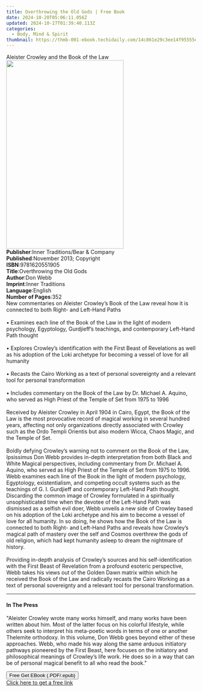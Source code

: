 ```yaml
---
title: Overthrowing the Old Gods | Free Book
date: 2024-10-20T05:06:11.056Z
updated: 2024-10-27T01:39:40.113Z
categories:
  - Body, Mind & Spirit
thumbnail: https://thmb-001-ebook.techidaily.com/14c861e29c3ee14f95555ed167387ffa0aced0eb95514dd0d94c7b51a0fd8642.jpg
---
```

<main id="book-container">
  <div class="flex flex-col">
    <div class="book-brief flex-1 py-6 px-4 sm:p-6 md:py-10 md:px-8">
      <!-- brief-->
      <div class="book-brief-main">
        Aleister Crowley and the Book of the Law
      </div>
    </div>
    <div
      class="book-meta-info flex-1 grid gap-4 col-start-1 col-end-3 row-start-1 sm:mb-6 sm:grid-cols-4 lg:gap-6 lg:col-start-2 lg:row-end-6 lg:row-span-6 lg:mb-0"
    >
      <div
        class="book-meta-info-left place-content-center mt-4 p-4 text-sm leading-6 col-start-2 col-span-2 dark:text-slate-400"
      >
        <img
          class="w-full h-500 object-cover rounded-lg sm:h-255 sm:col-span-2 lg:col-span-full"
          src="https://img-001-ebook.techidaily.com/287f236fda95e362b67066bd948f62d3f64662d3d696ebde5790b6214aaaba83.jpg"
          alt=""
          width="312"
          height="500"
        />
      </div>
      <div
        class="book-meta-info-right mt-2 col-start-1 row-start-2 col-span-3 self-center"
      >
        <!-- meta data  -->
        <div class="flex flex-col px-4 md:px-8">
          <div class="flex-1">
            <strong>Publisher</strong>:<span class="px-2"
              >Inner Traditions/Bear &amp; Company</span
            >
          </div>
          <div class="flex-1">
            <strong>Published</strong>:<span class="px-2"
              >November 2013; Copyright</span
            >
          </div>
          <div class="flex-1">
            <strong>ISBN</strong>:<span class="px-2">9781620551905</span>
          </div>
          <div class="flex-1">
            <strong>Title</strong>:<span class="px-2"
              >Overthrowing the Old Gods</span
            >
          </div>
          <div class="flex-1">
            <strong>Author</strong>:<span class="px-2">Don Webb</span>
          </div>
          <div class="flex-1">
            <strong>Imprint</strong>:<span class="px-2">Inner Traditions</span>
          </div>
          <div class="flex-1">
            <strong>Language</strong>:<span class="px-2">English</span>
          </div>
          <div class="flex-1">
            <strong>Number of Pages</strong>:<span class="px-2">352</span>
          </div>
        </div>
      </div>
    </div>
    <div class="book-description flex-1 py-6 px-4 sm:p-6 md:py-10 md:px-8">
      <div class="book-description-main">
        <div accordion-content="" id="description">
          New commentaries on Aleister Crowley’s Book of the Law reveal how it
          is connected to both Right- and Left-Hand Paths <br />
          <br />• Examines each line of the Book of the Law in the light of
          modern psychology, Egyptology, Gurdjieff’s teachings, and contemporary
          Left-Hand Path thought <br />
          <br />• Explores Crowley’s identification with the First Beast of
          Revelations as well as his adoption of the Loki archetype for becoming
          a vessel of love for all humanity <br />
          <br />• Recasts the Cairo Working as a text of personal sovereignty
          and a relevant tool for personal transformation <br />
          <br />• Includes commentary on the Book of the Law by Dr. Michael A.
          Aquino, who served as High Priest of the Temple of Set from 1975 to
          1996 <br />
          <br />Received by Aleister Crowley in April 1904 in Cairo, Egypt, the
          Book of the Law is the most provocative record of magical working in
          several hundred years, affecting not only organizations directly
          associated with Crowley such as the Ordo Templi Orientis but also
          modern Wicca, Chaos Magic, and the Temple of Set. <br />
          <br />Boldly defying Crowley’s warning not to comment on the Book of
          the Law, Ipsissimus Don Webb provides in-depth interpretation from
          both Black and White Magical perspectives, including commentary from
          Dr. Michael A. Aquino, who served as High Priest of the Temple of Set
          from 1975 to 1996. Webb examines each line of the Book in the light of
          modern psychology, Egyptology, existentialism, and competing occult
          systems such as the teachings of G. I. Gurdjieff and contemporary
          Left-Hand Path thought. Discarding the common image of Crowley
          formulated in a spiritually unsophisticated time when the devotee of
          the Left-Hand Path was dismissed as a selfish evil doer, Webb unveils
          a new side of Crowley based on his adoption of the Loki archetype and
          his aim to become a vessel of love for all humanity. In so doing, he
          shows how the Book of the Law is connected to both Right- and
          Left-Hand Paths and reveals how Crowley’s magical path of mastery over
          the self and Cosmos overthrew the gods of old religion, which had kept
          humanity asleep to dream the nightmare of history. <br />
          <br />Providing in-depth analysis of Crowley’s sources and his
          self-identification with the First Beast of Revelation from a profound
          esoteric perspective, Webb takes his views out of the Golden Dawn
          matrix within which he received the Book of the Law and radically
          recasts the Cairo Working as a text of personal sovereignty and a
          relevant tool for personal transformation.
        </div>
        <div class="accordion-fader"></div>
      </div>
    </div>
    <div class="book-excerpts flex-1 py-6 px-4 sm:p-6 md:py-10 md:px-8">
      <!-- excerpts-->
      <div class="book-excerpts-main">
        <hr />
        <h4 class="placeholder placeholder-heading">
          <span>In The Press</span>
        </h4>
        <p>
          "Aleister Crowley wrote many works himself, and many works have been
          written about him. Most of the latter focus on his colorful lifestyle,
          while others seek to interpret his meta-poetic words in terms of one
          or another Thelemite orthodoxy. In this volume, Don Webb goes beyond
          either of these approaches. Webb, who made his way along the same
          arduous initiatory pathways pioneered by the First Beast, here focuses
          on the initiatory and philosophical meanings of Crowley’s life work.
          He does so in a way that can be of personal magical benefit to all who
          read the book."
        </p>
      </div>
    </div>
    <div
      class="book-about-author flex-1 py-6 px-4 sm:p-6 md:py-10 md:px-8"
    ></div>
    <div class="book-free-get flex-1 py-6 px-4 sm:p-6 md:py-10 md:px-8">
      <button
        id="btn-free-get"
        class="bg-blue-500 hover:bg-blue-700 text-white font-bold py-2 px-4 rounded"
      >
        Free Get EBook (.PDF/.epub)
      </button>
      <div id="countdown-display" class="px-2 text-lg mt-2"></div>
      <a
        id="free-link"
        class="hidden bg-blue-500 hover:bg-blue-700 text-white font-bold py-2 px-4 rounded"
        href="https://www.ebooks.com/en-us/book/95782233/overthrowing-the-old-gods/don-webb/"
        target="_blank"
        >Click here to get a free link</a
      >
    </div>
    <script>
      let countdownTime = 0;
      let countdownInterval = null;
      document
        .getElementById('btn-free-get')
        .addEventListener('click', startCountdown);
      function startCountdown() {
        countdownTime = new Date().getTime() + 60000 * 3;
        countdownInterval = setInterval(updateCountdown, 1000);
        document.getElementById('btn-free-get').disabled = true;
        document
          .getElementById('btn-free-get')
          .classList.add('bg-gray-500', 'cursor-not-allowed');
      }
      function updateCountdown() {
        let currentTime = new Date().getTime();
        let timeLeft = countdownTime - currentTime;
        let secondsLeft = Math.floor(timeLeft / 1000);
        document.getElementById('countdown-display').innerHTML =
          `Remaining time: ${secondsLeft} seconds.`;
        if (secondsLeft <= 0) {
          clearInterval(countdownInterval);
          document.getElementById('btn-free-get').classList.add('hidden');
          document.getElementById('free-link').classList.remove('hidden');
          document.getElementById('countdown-display').innerHTML = '';
        }
      }
    </script>
  </div>
</main>

<ins class="adsbygoogle"
      style="display:block"
      data-ad-client="ca-pub-7571918770474297"
      data-ad-slot="8358498916"
      data-ad-format="auto"
      data-full-width-responsive="true"></ins>
    